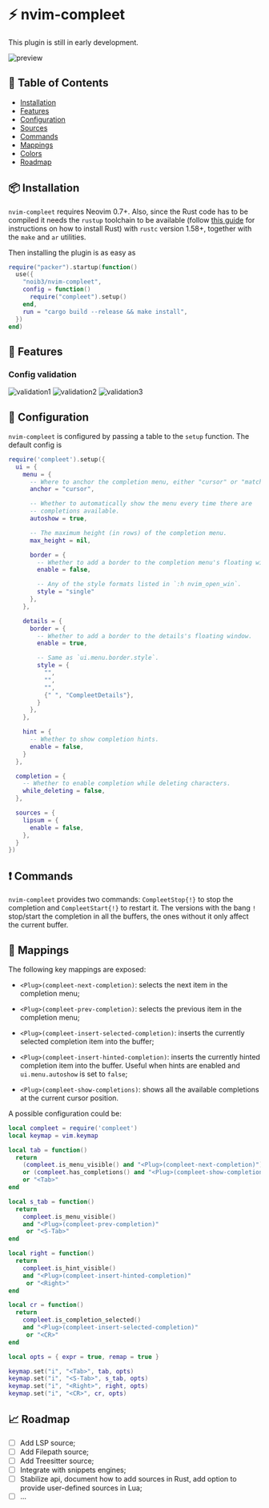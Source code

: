 # :zap: nvim-compleet

This plugin is still in early development.

![preview](./.github/assets/lipsum.gif)

## :book: Table of Contents

- [Installation](#package-installation)
- [Features](#rocket-features)
- [Configuration](#wrench-configuration)
- [Sources](https://github.com/noib3/nvim-compleet/wiki/Sources)
- [Commands](#heavy_exclamation_mark-commands)
- [Mappings](#musical_keyboard-mappings)
- [Colors](https://github.com/noib3/nvim-compleet/wiki/Highlight-groups)
- [Roadmap](#chart_with_upwards_trend-roadmap)

## :package: Installation

`nvim-compleet` requires Neovim 0.7+. Also, since the Rust code has to be
compiled it needs the `rustup` toolchain to be available (follow [this
guide](https://www.rust-lang.org/tools/install) for instructions on how to
install Rust) with `rustc` version 1.58+, together with the `make` and `ar`
utilities.

Then installing the plugin is as easy as

```lua
require("packer").startup(function()
  use({
    "noib3/nvim-compleet",
    config = function()
      require("compleet").setup()
    end,
    run = "cargo build --release && make install",
  })
end)
```

## :rocket: Features

### Config validation

![validation1](.github/assets/validation1.png)
![validation2](.github/assets/validation2.png)
![validation3](.github/assets/validation3.png)

## :wrench: Configuration

`nvim-compleet` is configured by passing a table to the `setup` function. The
default config is

```lua
require('compleet').setup({
  ui = {
    menu = {
      -- Where to anchor the completion menu, either "cursor" or "match".
      anchor = "cursor",

      -- Whether to automatically show the menu every time there are
      -- completions available.
      autoshow = true,

      -- The maximum height (in rows) of the completion menu.
      max_height = nil,

      border = {
        -- Whether to add a border to the completion menu's floating window.
        enable = false,

        -- Any of the style formats listed in `:h nvim_open_win`.
        style = "single"
      },
    },

    details = {
      border = {
        -- Whether to add a border to the details's floating window.
        enable = true,

        -- Same as `ui.menu.border.style`.
        style = {
          "",
          "",
          "",
          {" ", "CompleetDetails"},
        }
      },
    },

    hint = {
      -- Whether to show completion hints.
      enable = false,
    }
  },

  completion = {
    -- Whether to enable completion while deleting characters.
    while_deleting = false,
  },

  sources = {
    lipsum = {
      enable = false,
    },
  }
})
```

## :heavy_exclamation_mark: Commands

`nvim-compleet` provides two commands: `CompleetStop{!}` to stop the completion
and `CompleetStart{!}` to restart it. The versions with the bang `!` stop/start
the completion in all the buffers, the ones without it only affect the current
buffer.

## :musical_keyboard: Mappings

The following key mappings are exposed:

  * `<Plug>(compleet-next-completion)`: selects the next item in the completion
    menu;

  * `<Plug>(compleet-prev-completion)`: selects the previous item in the
    completion menu;

  * `<Plug>(compleet-insert-selected-completion)`: inserts the currently
    selected completion item into the buffer;

  * `<Plug>(compleet-insert-hinted-completion)`: inserts the currently
    hinted completion item into the buffer. Useful when hints are enabled and
    `ui.menu.autoshow` is set to `false`;

  * `<Plug>(compleet-show-completions)`: shows all the available completions at
    the current cursor position.

A possible configuration could be:

```lua
local compleet = require('compleet')
local keymap = vim.keymap

local tab = function()
  return
    (compleet.is_menu_visible() and "<Plug>(compleet-next-completion)")
    or (compleet.has_completions() and "<Plug>(compleet-show-completions)")
    or "<Tab>"
end

local s_tab = function()
  return
    compleet.is_menu_visible()
    and "<Plug>(compleet-prev-completion)"
     or "<S-Tab>"
end

local right = function()
  return
    compleet.is_hint_visible()
    and "<Plug>(compleet-insert-hinted-completion)"
     or "<Right>"
end

local cr = function()
  return
    compleet.is_completion_selected()
    and "<Plug>(compleet-insert-selected-completion)"
     or "<CR>"
end

local opts = { expr = true, remap = true }

keymap.set("i", "<Tab>", tab, opts)
keymap.set("i", "<S-Tab>", s_tab, opts)
keymap.set("i", "<Right>", right, opts)
keymap.set("i", "<CR>", cr, opts)
```

## :chart_with_upwards_trend: Roadmap

- [ ] Add LSP source;
- [ ] Add Filepath source;
- [ ] Add Treesitter source;
- [ ] Integrate with snippets engines;
- [ ] Stabilize api, document how to add sources in Rust, add option to provide
  user-defined sources in Lua;
- [ ] ...

